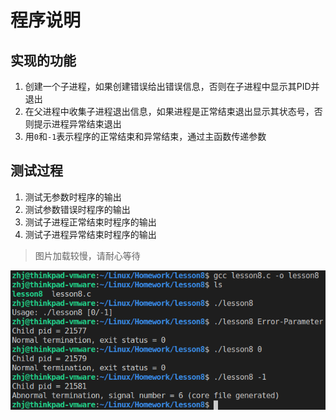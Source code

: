 # 程序说明

## 实现的功能

1. 创建一个子进程，如果创建错误给出错误信息，否则在子进程中显示其PID并退出
2. 在父进程中收集子进程退出信息，如果进程是正常结束退出显示其状态号，否则提示进程异常结束退出
3. 用`0`和`-1`表示程序的正常结束和异常结束，通过主函数传递参数

## 测试过程

1. 测试无参数时程序的输出
2. 测试参数错误时程序的输出
3. 测试子进程正常结束时程序的输出
4. 测试子进程异常结束时程序的输出

> 图片加载较慢，请耐心等待

![测试过程](../../Image/Homework/lesson8/lesson8_debug.png)
